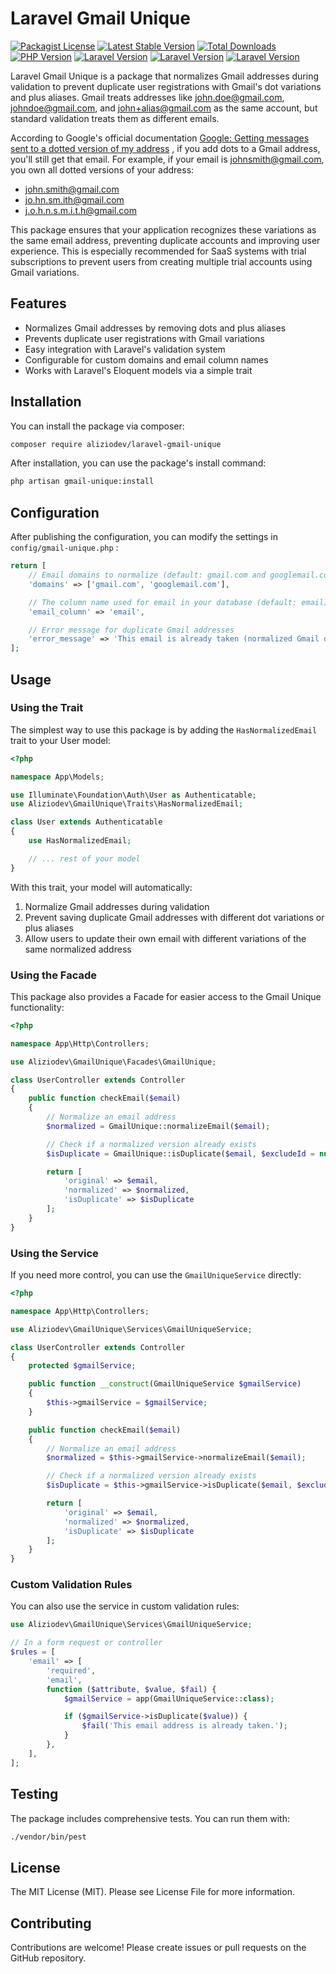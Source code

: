 # Laravel Gmail Unique
[![Packagist License](https://img.shields.io/badge/Licence-MIT-blue)](https://github.com/aliziodev/laravel-gmail-unique/blob/main/LICENSE)
[![Latest Stable Version](https://img.shields.io/packagist/v/aliziodev/laravel-gmail-unique?label=Stable)](https://packagist.org/packages/aliziodev/laravel-gmail-unique)
[![Total Downloads](https://img.shields.io/packagist/dt/aliziodev/laravel-gmail-unique.svg?label=Downloads)](https://packagist.org/packages/aliziodev/laravel-gmail-unique)
[![PHP Version](https://img.shields.io/packagist/php-v/aliziodev/laravel-gmail-unique.svg)](https://packagist.org/packages/aliziodev/laravel-gmail-unique)
[![Laravel Version](https://img.shields.io/badge/Laravel-10.x-red)](https://packagist.org/packages/aliziodev/laravel-gmail-unique)
[![Laravel Version](https://img.shields.io/badge/Laravel-11.x-red)](https://packagist.org/packages/aliziodev/laravel-gmail-unique)
[![Laravel Version](https://img.shields.io/badge/Laravel-12.x-red)](https://packagist.org/packages/aliziodev/laravel-gmail-unique)


Laravel Gmail Unique is a package that normalizes Gmail addresses during validation to prevent duplicate user registrations with Gmail's dot variations and plus aliases. Gmail treats addresses like john.doe@gmail.com, johndoe@gmail.com, and john+alias@gmail.com as the same account, but standard validation treats them as different emails.

According to Google's official documentation [Google: Getting messages sent to a dotted version of my address](https://support.google.com/mail/answer/10313#zippy=%2Cgetting-messages-sent-to-a-dotted-version-of-my-address) , if you add dots to a Gmail address, you'll still get that email. For example, if your email is johnsmith@gmail.com, you own all dotted versions of your address:

-   john.smith@gmail.com
-   jo.hn.sm.ith@gmail.com
-   j.o.h.n.s.m.i.t.h@gmail.com

This package ensures that your application recognizes these variations as the same email address, preventing duplicate accounts and improving user experience. This is especially recommended for SaaS systems with trial subscriptions to prevent users from creating multiple trial accounts using Gmail variations.

## Features

-   Normalizes Gmail addresses by removing dots and plus aliases
-   Prevents duplicate user registrations with Gmail variations
-   Easy integration with Laravel's validation system
-   Configurable for custom domains and email column names
-   Works with Laravel's Eloquent models via a simple trait

## Installation

You can install the package via composer:

```bash
composer require aliziodev/laravel-gmail-unique
```

After installation, you can use the package's install command:

```bash
php artisan gmail-unique:install
```

## Configuration

After publishing the configuration, you can modify the settings in `config/gmail-unique.php` :

```php
return [
    // Email domains to normalize (default: gmail.com and googlemail.com)
    'domains' => ['gmail.com', 'googlemail.com'],

    // The column name used for email in your database (default: email)
    'email_column' => 'email',

    // Error message for duplicate Gmail addresses
    'error_message' => 'This email is already taken (normalized Gmail detected).'
];
```

## Usage

### Using the Trait

The simplest way to use this package is by adding the `HasNormalizedEmail` trait to your User model:

```php
<?php

namespace App\Models;

use Illuminate\Foundation\Auth\User as Authenticatable;
use Aliziodev\GmailUnique\Traits\HasNormalizedEmail;

class User extends Authenticatable
{
    use HasNormalizedEmail;

    // ... rest of your model
}
```

With this trait, your model will automatically:

1. Normalize Gmail addresses during validation
2. Prevent saving duplicate Gmail addresses with different dot variations or plus aliases
3. Allow users to update their own email with different variations of the same normalized address

### Using the Facade

This package also provides a Facade for easier access to the Gmail Unique functionality:

```php
<?php

namespace App\Http\Controllers;

use Aliziodev\GmailUnique\Facades\GmailUnique;

class UserController extends Controller
{
    public function checkEmail($email)
    {
        // Normalize an email address
        $normalized = GmailUnique::normalizeEmail($email);

        // Check if a normalized version already exists
        $isDuplicate = GmailUnique::isDuplicate($email, $excludeId = null);

        return [
            'original' => $email,
            'normalized' => $normalized,
            'isDuplicate' => $isDuplicate
        ];
    }
}
```

### Using the Service

If you need more control, you can use the `GmailUniqueService` directly:

```php
<?php

namespace App\Http\Controllers;

use Aliziodev\GmailUnique\Services\GmailUniqueService;

class UserController extends Controller
{
    protected $gmailService;

    public function __construct(GmailUniqueService $gmailService)
    {
        $this->gmailService = $gmailService;
    }

    public function checkEmail($email)
    {
        // Normalize an email address
        $normalized = $this->gmailService->normalizeEmail($email);

        // Check if a normalized version already exists
        $isDuplicate = $this->gmailService->isDuplicate($email, $excludeId = null);

        return [
            'original' => $email,
            'normalized' => $normalized,
            'isDuplicate' => $isDuplicate
        ];
    }
}
```

### Custom Validation Rules

You can also use the service in custom validation rules:

```php
use Aliziodev\GmailUnique\Services\GmailUniqueService;

// In a form request or controller
$rules = [
    'email' => [
        'required',
        'email',
        function ($attribute, $value, $fail) {
            $gmailService = app(GmailUniqueService::class);

            if ($gmailService->isDuplicate($value)) {
                $fail('This email address is already taken.');
            }
        },
    ],
];
```

## Testing

The package includes comprehensive tests. You can run them with:

```bash
./vendor/bin/pest
```

## License

The MIT License (MIT). Please see License File for more information.

## Contributing

Contributions are welcome! Please create issues or pull requests on the GitHub repository.
